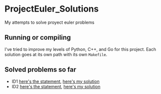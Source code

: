 # ProjectEuler_Solutions
My attempts to solve proyect euler problems

## Running or compiling
I've tried to improve my levels of Python, C++, and Go for this project.
Each solution goes at its own path with its own `Makefile`.

## Solved problems so far

* ID1  [here's the statement](https://projecteuler.net/problem=1), [here's my solution](https://github.com/Daniel-M/ProyectEuler_Solutions/tree/master/ID1)  
* ID2  [here's the statement](https://projecteuler.net/problem=2), [here's my solution](https://github.com/Daniel-M/ProyectEuler_Solutions/tree/master/ID2)   
